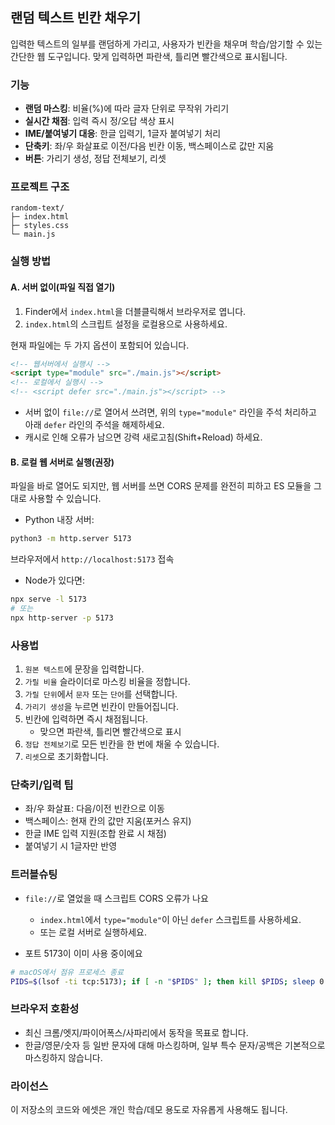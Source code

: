 ## 랜덤 텍스트 빈칸 채우기

입력한 텍스트의 일부를 랜덤하게 가리고, 사용자가 빈칸을 채우며 학습/암기할 수 있는 간단한 웹 도구입니다. 맞게 입력하면 파란색, 틀리면 빨간색으로 표시됩니다.

### 기능

- **랜덤 마스킹**: 비율(%)에 따라 글자 단위로 무작위 가리기
- **실시간 채점**: 입력 즉시 정/오답 색상 표시
- **IME/붙여넣기 대응**: 한글 입력기, 1글자 붙여넣기 처리
- **단축키**: 좌/우 화살표로 이전/다음 빈칸 이동, 백스페이스로 값만 지움
- **버튼**: 가리기 생성, 정답 전체보기, 리셋

### 프로젝트 구조

```
random-text/
├─ index.html
├─ styles.css
└─ main.js
```

### 실행 방법

#### A. 서버 없이(파일 직접 열기)

1. Finder에서 `index.html`을 더블클릭해서 브라우저로 엽니다.
2. `index.html`의 스크립트 설정을 로컬용으로 사용하세요.

현재 파일에는 두 가지 옵션이 포함되어 있습니다.

```html
<!-- 웹서버에서 실행시 -->
<script type="module" src="./main.js"></script>
<!-- 로컬에서 실행시 -->
<!-- <script defer src="./main.js"></script> -->
```

- 서버 없이 `file://`로 열어서 쓰려면, 위의 `type="module"` 라인을 주석 처리하고 아래 `defer` 라인의 주석을 해제하세요.
- 캐시로 인해 오류가 남으면 강력 새로고침(Shift+Reload) 하세요.

#### B. 로컬 웹 서버로 실행(권장)

파일을 바로 열어도 되지만, 웹 서버를 쓰면 CORS 문제를 완전히 피하고 ES 모듈을 그대로 사용할 수 있습니다.

- Python 내장 서버:

```bash
python3 -m http.server 5173
```

브라우저에서 `http://localhost:5173` 접속

- Node가 있다면:

```bash
npx serve -l 5173
# 또는
npx http-server -p 5173
```

### 사용법

1. `원본 텍스트`에 문장을 입력합니다.
2. `가릴 비율` 슬라이더로 마스킹 비율을 정합니다.
3. `가릴 단위`에서 `문자` 또는 `단어`를 선택합니다.
4. `가리기 생성`을 누르면 빈칸이 만들어집니다.
5. 빈칸에 입력하면 즉시 채점됩니다.
   - 맞으면 파란색, 틀리면 빨간색으로 표시
6. `정답 전체보기`로 모든 빈칸을 한 번에 채울 수 있습니다.
7. `리셋`으로 초기화합니다.

### 단축키/입력 팁

- 좌/우 화살표: 다음/이전 빈칸으로 이동
- 백스페이스: 현재 칸의 값만 지움(포커스 유지)
- 한글 IME 입력 지원(조합 완료 시 채점)
- 붙여넣기 시 1글자만 반영

### 트러블슈팅

- `file://`로 열었을 때 스크립트 CORS 오류가 나요

  - `index.html`에서 `type="module"`이 아닌 `defer` 스크립트를 사용하세요.
  - 또는 로컬 서버로 실행하세요.

- 포트 5173이 이미 사용 중이에요

```bash
# macOS에서 점유 프로세스 종료
PIDS=$(lsof -ti tcp:5173); if [ -n "$PIDS" ]; then kill $PIDS; sleep 0.5; PIDS=$(lsof -ti tcp:5173); if [ -n "$PIDS" ]; then kill -9 $PIDS; fi; fi
```

### 브라우저 호환성

- 최신 크롬/엣지/파이어폭스/사파리에서 동작을 목표로 합니다.
- 한글/영문/숫자 등 일반 문자에 대해 마스킹하며, 일부 특수 문자/공백은 기본적으로 마스킹하지 않습니다.

### 라이선스

이 저장소의 코드와 에셋은 개인 학습/데모 용도로 자유롭게 사용해도 됩니다.
